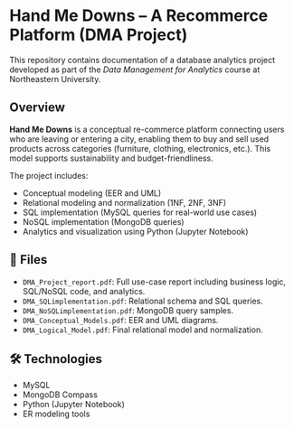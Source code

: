 # Hand Me Downs – A Recommerce Platform (DMA Project)

This repository contains documentation of a database analytics project developed as part of the *Data Management for Analytics* course at Northeastern University.


## Overview
**Hand Me Downs** is a conceptual re-commerce platform connecting users who are leaving or entering a city, enabling them to buy and sell used products across categories (furniture, clothing, electronics, etc.). This model supports sustainability and budget-friendliness.

The project includes:
- Conceptual modeling (EER and UML)
- Relational modeling and normalization (1NF, 2NF, 3NF)
- SQL implementation (MySQL queries for real-world use cases)
- NoSQL implementation (MongoDB queries)
- Analytics and visualization using Python (Jupyter Notebook)

## 📂 Files
- `DMA_Project_report.pdf`: Full use-case report including business logic, SQL/NoSQL code, and analytics.
- `DMA_SQLimplementation.pdf`: Relational schema and SQL queries.
- `DMA_NoSQLimplementation.pdf`: MongoDB query samples.
- `DMA_Conceptual_Models.pdf`: EER and UML diagrams.
- `DMA_Logical_Model.pdf`: Final relational model and normalization.

## 🛠️ Technologies
- MySQL
- MongoDB Compass
- Python (Jupyter Notebook)
- ER modeling tools
